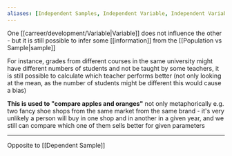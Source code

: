 ```yaml
---
aliases: [Independent Samples, Independent Variable, Independent Variables]
---
```


One [[carreer/development/Variable|Variable]] does not influence the other - but it is still possible to infer some [[information]] from the [[Population vs Sample|sample]]

For instance, grades from different courses in the same university might have different numbers of students and not be taught by some teachers, it is still possible to calculate which teacher performs better (not only looking at the mean, as the number of students might be different this would cause a bias)

**This is used to "compare apples and oranges"** not only metaphorically e.g. two fancy shoe shops from the same market from the same brand - it's very unlikely a person will buy in one shop and in another in a given year, and we still can compare which one of them sells better for given parameters

---

Opposite to [[Dependent Sample]]
